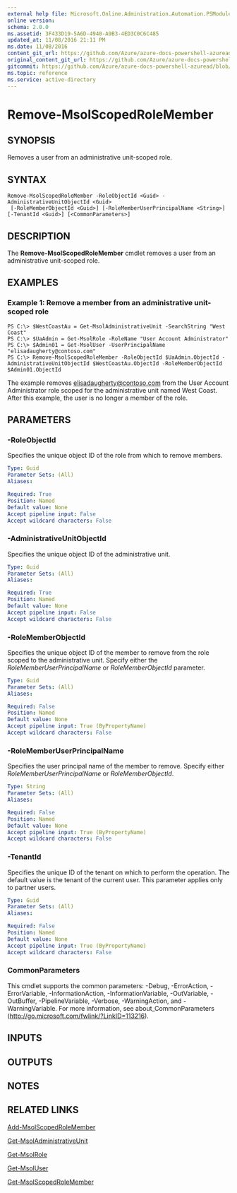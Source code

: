 ```yaml
---
external help file: Microsoft.Online.Administration.Automation.PSModule.dll-Help.xml
online version:
schema: 2.0.0
ms.assetid: 3F433D19-5A6D-4940-A9B3-4ED3C0C6C485
updated_at: 11/08/2016 21:11 PM
ms.date: 11/08/2016
content_git_url: https://github.com/Azure/azure-docs-powershell-azuread/blob/VinceSmith-patch-5/Azure%20AD%20Cmdlets/MSOnline/v1/Remove-MsolScopedRoleMember.md
original_content_git_url: https://github.com/Azure/azure-docs-powershell-azuread/blob/VinceSmith-patch-5/Azure%20AD%20Cmdlets/MSOnline/v1/Remove-MsolScopedRoleMember.md
gitcommit: https://github.com/Azure/azure-docs-powershell-azuread/blob/2c57f1e6f7b36ad296f1b569969f9c974ec0e0c3
ms.topic: reference
ms.service: active-directory
---
```


# Remove-MsolScopedRoleMember

## SYNOPSIS
Removes a user from an administrative unit-scoped role.

## SYNTAX

```
Remove-MsolScopedRoleMember -RoleObjectId <Guid> -AdministrativeUnitObjectId <Guid>
 [-RoleMemberObjectId <Guid>] [-RoleMemberUserPrincipalName <String>] [-TenantId <Guid>] [<CommonParameters>]
```

## DESCRIPTION
The **Remove-MsolScopedRoleMember** cmdlet removes a user from an administrative unit-scoped role.

## EXAMPLES

### Example 1: Remove a member from an administrative unit-scoped role

```
PS C:\> $WestCoastAu = Get-MsolAdministrativeUnit -SearchString "West Coast"
PS C:\> $UaAdmin = Get-MsolRole -RoleName "User Account Administrator"
PS C:\> $Admin01 = Get-MsolUser -UserPrincipalName "elisadaugherty@contoso.com"
PS C:\> Remove-MsolScopedRoleMember -RoleObjectId $UaAdmin.ObjectId -AdministrativeUnitObjectId $WestCoastAu.ObjectId -RoleMemberObjectId $Admin01.ObjectId
```

The example removes elisadaugherty@contoso.com from the User Account Administrator role scoped for the administrative unit named West Coast.
After this example, the user is no longer a member of the role.

## PARAMETERS

### -RoleObjectId
Specifies the unique object ID of the role from which to remove members.

```yaml
Type: Guid
Parameter Sets: (All)
Aliases:

Required: True
Position: Named
Default value: None
Accept pipeline input: False
Accept wildcard characters: False
```

### -AdministrativeUnitObjectId
Specifies the unique object ID of the administrative unit.

```yaml
Type: Guid
Parameter Sets: (All)
Aliases:

Required: True
Position: Named
Default value: None
Accept pipeline input: False
Accept wildcard characters: False
```

### -RoleMemberObjectId
Specifies the unique object ID of the member to remove from the role scoped to the administrative unit.
Specify either the _RoleMemberUserPrincipalName_ or _RoleMemberObjectId_ parameter.

```yaml
Type: Guid
Parameter Sets: (All)
Aliases:

Required: False
Position: Named
Default value: None
Accept pipeline input: True (ByPropertyName)
Accept wildcard characters: False
```

### -RoleMemberUserPrincipalName
Specifies the user principal name of the member to remove.
Specify either _RoleMemberUserPrincipalName_ or _RoleMemberObjectId_.

```yaml
Type: String
Parameter Sets: (All)
Aliases:

Required: False
Position: Named
Default value: None
Accept pipeline input: True (ByPropertyName)
Accept wildcard characters: False
```

### -TenantId
Specifies the unique ID of the tenant on which to perform the operation.
The default value is the tenant of the current user.
This parameter applies only to partner users.

```yaml
Type: Guid
Parameter Sets: (All)
Aliases:

Required: False
Position: Named
Default value: None
Accept pipeline input: True (ByPropertyName)
Accept wildcard characters: False
```

### CommonParameters
This cmdlet supports the common parameters: -Debug, -ErrorAction, -ErrorVariable, -InformationAction, -InformationVariable, -OutVariable, -OutBuffer, -PipelineVariable, -Verbose, -WarningAction, and -WarningVariable. For more information, see about_CommonParameters (http://go.microsoft.com/fwlink/?LinkID=113216).

## INPUTS

## OUTPUTS

## NOTES

## RELATED LINKS
[Add-MsolScopedRoleMember](./Add-MsolScopedRoleMember.md)

[Get-MsolAdministrativeUnit](./Get-MsolAdministrativeUnit.md)

[Get-MsolRole](./Get-MsolRole.md)

[Get-MsolUser](./Get-MsolUser.md)

[Get-MsolScopedRoleMember](./Get-MsolScopedRoleMember.md)
